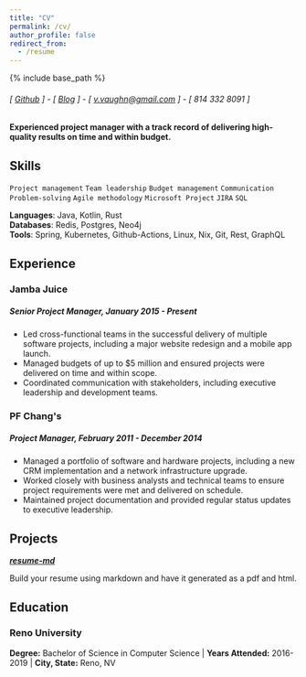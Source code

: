 ```yaml
---
title: "CV"
permalink: /cv/
author_profile: false
redirect_from:
  - /resume
---
```


{% include base_path %}


###### [ [Github](https://www.github.com/siph) ] - [ [Blog](https://www.dev.to/siph) ] - [ v.vaughn@gmail.com ] - [ 814 332 8091 ]
#### Experienced project manager with a track record of delivering high-quality results on time and within budget.

## Skills
```Project management```
```Team leadership```
```Budget management```
```Communication```
```Problem-solving```
```Agile methodology```
```Microsoft Project```
```JIRA```
```SQL```

**Languages**: Java, Kotlin, Rust  
**Databases**: Redis, Postgres, Neo4j  
**Tools**: Spring, Kubernetes, Github-Actions, Linux, Nix, Git, Rest, GraphQL

## Experience
### Jamba Juice
##### Senior Project Manager, January 2015 - Present
- Led cross-functional teams in the successful delivery of multiple software projects, including a major website redesign and a mobile app launch.
- Managed budgets of up to $5 million and ensured projects were delivered on time and within scope.
- Coordinated communication with stakeholders, including executive leadership and development teams.

### PF Chang's
##### Project Manager, February 2011 - December 2014
- Managed a portfolio of software and hardware projects, including a new CRM implementation and a network infrastructure upgrade.
- Worked closely with business analysts and technical teams to ensure project requirements were met and delivered on schedule.
- Maintained project documentation and provided regular status updates to executive leadership.


## Projects
**[*resume-md*](http://www.github.com/siph/resume-md)**

Build your resume using markdown and have it generated as a pdf and html.

## Education

### Reno University
**Degree:** Bachelor of Science in Computer Science | **Years Attended:** 2016-2019 | **City, State:** Reno, NV
